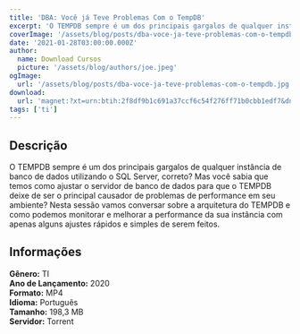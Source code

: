 ```yaml
---
title: 'DBA: Você já Teve Problemas Com o TempDB'
excerpt: 'O TEMPDB sempre é um dos principais gargalos de qualquer instância de banco de dados utilizando o SQL Server, correto? Mas você sabia que temos como ajustar o servidor de banco de dados para que o TEMPDB deixe de ser o principal causador de problemas de performance em seu ambiente? Nesta sessão v'
coverImage: '/assets/blog/posts/dba-voce-ja-teve-problemas-com-o-tempdb.jpg'
date: '2021-01-28T03:00:00.000Z'
author:
  name: Download Cursos
  picture: '/assets/blog/authors/joe.jpeg'
ogImage:
  url: '/assets/blog/posts/dba-voce-ja-teve-problemas-com-o-tempdb.jpg'
download:
  url: 'magnet:?xt=urn:btih:2f8df9b1c691a37ccf6c54f276ff71b0cbb1edf7&dn=MVPCONF2020%20-%20DBA%20-%20Voc%c3%aa%20j%c3%a1%20teve%20problemas%20com%20o%20TEMPDB&tr=udp%3a%2f%2ftracker.openbittorrent.com%3a1337%2fannounce&tr=udp%3a%2f%2ftracker.opentrackr.org%3a1337%2fannounce'
tags: ['ti']
---
```

<h2>Descrição</h2>
<p>O TEMPDB sempre é um dos principais gargalos de qualquer instância de banco de dados utilizando o SQL Server, correto? Mas você sabia que temos como ajustar o servidor de banco de dados para que o TEMPDB deixe de ser o principal causador de problemas de performance em seu ambiente? Nesta sessão vamos conversar sobre a arquitetura do TEMPDB e como podemos monitorar e melhorar a performance da sua instância com apenas alguns ajustes rápidos e simples de serem feitos.</p><h2>Informações</h2><p><strong>Gênero:</strong> TI<br/> <strong>Ano de Lançamento:</strong> 2020<br/> <strong>Formato:</strong> MP4<br/> <strong>Idioma:</strong> Português<br/> <strong>Tamanho:</strong> 198,3 MB<br/> <strong>Servidor:</strong> Torrent</p>